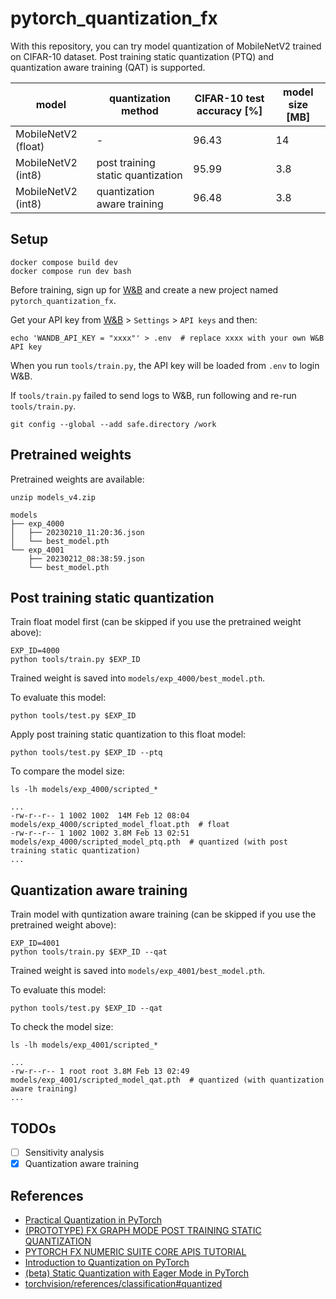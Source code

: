 # pytorch_quantization_fx

With this repository, you can try model quantization of MobileNetV2 trained on CIFAR-10 dataset.
Post training static quantization (PTQ) and quantization aware training (QAT) is supported.

|model               |quantization method                |CIFAR-10 test accuracy [%] |model size [MB]
|---                 |---                                |---                      |---
|MobileNetV2 (float) |-                                  |96.43                    |14
|MobileNetV2 (int8)  |post training static quantization  |95.99                    |3.8
|MobileNetV2 (int8)  |quantization aware training        |96.48                    |3.8

## Setup

```
docker compose build dev
docker compose run dev bash
```

Before training, sign up for [W&B](https://wandb.ai)
and create a new project named `pytorch_quantization_fx`.

Get your API key from [W&B](https://wandb.ai) > `Settings` > `API keys` and then:

```
echo 'WANDB_API_KEY = "xxxx"' > .env  # replace xxxx with your own W&B API key
```

When you run `tools/train.py`, the API key will be loaded from `.env` to login W&B.

If `tools/train.py` failed to send logs to W&B, run following and re-run `tools/train.py`.

```
git config --global --add safe.directory /work
```

## Pretrained weights

Pretrained weights are available:

```
unzip models_v4.zip
```

```
models
├── exp_4000
│   ├── 20230210_11:20:36.json
│   └── best_model.pth
└── exp_4001
    ├── 20230212_08:38:59.json
    └── best_model.pth
```

## Post training static quantization

Train float model first (can be skipped if you use the pretrained weight above):

```
EXP_ID=4000
python tools/train.py $EXP_ID
```

Trained weight is saved into `models/exp_4000/best_model.pth`.

To evaluate this model:

```
python tools/test.py $EXP_ID
```

Apply post training static quantization to this float model:

```
python tools/test.py $EXP_ID --ptq
```

To compare the model size:

```
ls -lh models/exp_4000/scripted_*

...
-rw-r--r-- 1 1002 1002  14M Feb 12 08:04 models/exp_4000/scripted_model_float.pth  # float
-rw-r--r-- 1 1002 1002 3.8M Feb 13 02:51 models/exp_4000/scripted_model_ptq.pth  # quantized (with post training static quantization)
...
```

## Quantization aware training

Train model with quntization aware training (can be skipped if you use the pretrained weight above):

```
EXP_ID=4001
python tools/train.py $EXP_ID --qat
```

Trained weight is saved into `models/exp_4001/best_model.pth`.

To evaluate this model:

```
python tools/test.py $EXP_ID --qat
```

To check the model size:

```
ls -lh models/exp_4001/scripted_*

...
-rw-r--r-- 1 root root 3.8M Feb 13 02:49 models/exp_4001/scripted_model_qat.pth  # quantized (with quantization aware training)
...
```

## TODOs

- [ ] Sensitivity analysis
- [x] Quantization aware training

## References

- [Practical Quantization in PyTorch](https://pytorch.org/blog/quantization-in-practice/)
- [(PROTOTYPE) FX GRAPH MODE POST TRAINING STATIC QUANTIZATION](https://pytorch.org/tutorials/prototype/fx_graph_mode_ptq_static.html)
- [PYTORCH FX NUMERIC SUITE CORE APIS TUTORIAL](https://pytorch.org/tutorials/prototype/fx_numeric_suite_tutorial.html)
- [Introduction to Quantization on PyTorch](https://pytorch.org/blog/introduction-to-quantization-on-pytorch/)
- [(beta) Static Quantization with Eager Mode in PyTorch](https://pytorch.org/tutorials/advanced/static_quantization_tutorial.html)
- [torchvision/references/classification#quantized](https://github.com/pytorch/vision/tree/main/references/classification#quantized)
